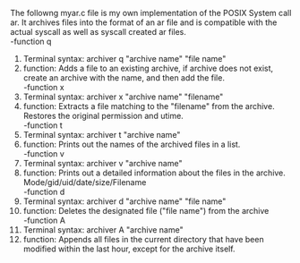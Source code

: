 The followng myar.c file is my own implementation of the POSIX System call ar.  It archives files into the format of an ar file and is compatible with the actual syscall as well as syscall created ar files.  
-function q  
1. Terminal syntax: archiver q "archive name" "file name"
2. function: Adds a file to an existing archive, if archive does not exist, create an archive with the name, and then add the file.  
-function x  
1. Terminal syntax: archiver x "archive name" "filename"  
2. function: Extracts a file matching to the "filename" from the archive. Restores the original permission and utime.  
-function t  
1. Terminal syntax: archiver t "archive name"
2. function: Prints out the names of the archived files in a list.  
-function v  
1. Terminal syntax: archiver v "archive name"  
2. function: Prints out a detailed information about the files in the archive.  Mode/gid/uid/date/size/Filename  
-function d  
1. Terminal syntax: archiver d "archive name" "file name"  
2. function: Deletes the designated file ("file name") from the archive  
-function A  
1. Terminal syntax: archiver A "archive name"  
2. function: Appends all files in the current directory that have been modified within the last hour, except for the archive itself.  


